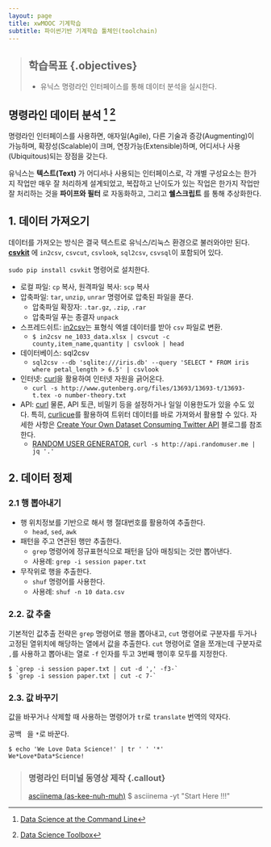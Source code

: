 ```yaml
---
layout: page
title: xwMOOC 기계학습
subtitle: 파이썬기반 기계학습 툴체인(toolchain)
---
```


> ## 학습목표 {.objectives}
>
> * 유닉스 명령라인 인터페이스를 통해 데이터 분석을 실시한다.

## 명령라인 데이터 분석 [^cmd-data-analysis] [^data-science-toolbox]

[^cmd-data-analysis]: [Data Science at the Command Line](http://datascienceatthecommandline.com/)
[^data-science-toolbox]: [Data Science Toolbox](http://datasciencetoolbox.org/)

명령라인 인터페이스를 사용하면, 애자일(Agile), 다른 기술과 증강(Augmenting)이 가능하며, 확장성(Scalable)이 크며, 연장가능(Extensible)하며, 어디서나 사용(Ubiquitous)되는 장점을 갖는다.

유닉스는 **텍스트(Text)** 가 어디서나 사용되는 인터페이스로, 각 개별 구성요소는 한가지 작업만 매우 잘 처리하게 설계되었고, 복잡하고 난이도가 있는 작업은 한가지 작업만 잘 처리하는 것을 **파이프와 필터** 로 자동화하고, 그리고 **쉘스크립트** 를 통해 추상화한다.

## 1. 데이터 가져오기

데이터를 가져오는 방식은 결국 텍스트로 유닉스/리눅스 환경으로 불러와야만 된다.
**[csvkit](http://csvkit.readthedocs.io/)** 에 `in2csv`, `csvcut`, `csvlook`, `sql2csv`, `csvsql`이
포함되어 있다. 

`sudo pip install csvkit` 명령어로 설치한다.

* 로컬 파일: `cp` 복사, 원격파일 복사: `scp` 복사
* 압축파일: `tar`, `unzip`, `unrar` 명령어로 압축된 파일을 푼다.
    * 압축파일 확장자: `.tar.gz`, `.zip`, `.rar`
    * 압축파일 푸는 종결자 `unpack`
* 스프레드쉬트: [in2csv](http://csvkit.readthedocs.io/)는 표형식 엑셀 데이터를 받아 `csv` 파일로 변환.
    * `$ in2csv ne_1033_data.xlsx | csvcut -c county,item_name,quantity | csvlook | head`
* 데이터베이스: sql2csv
    * `sql2csv --db 'sqlite:///iris.db' --query 'SELECT * FROM iris where petal_length > 6.5' | csvlook`
* 인터넷: [curl](https://curl.haxx.se/)을 활용하여 인터넷 자원을 긁어온다.
    * `curl -s http://www.gutenberg.org/files/13693/13693-t/13693-t.tex -o number-theory.txt`    
* API: [curl](https://curl.haxx.se/) 물론, API 토큰, 비밀키 등을 설정하거나 일일 이용한도가 있을 수도 있다. 특히, [curlicue](https://github.com/decklin/curlicue)를 활용하여 트위터 데이터를 바로 가져와서 활용할 수 있다. 자세한 사항은 [Create Your Own Dataset Consuming Twitter API](http://arjon.es/2015/07/30/create-your-own-dataset-consuming-twitter-api/) 블로그를 참조한다.
    * [RANDOM USER GENERATOR](https://randomuser.me/), `curl -s http://api.randomuser.me | jq '.'`

## 2. 데이터 정제

### 2.1 행 뽑아내기

* 행 위치정보를 기반으로 해서 행 절대번호를 활용하여 추출한다.
    * `head`, `sed`, `awk`
* 패턴을 주고 연관된 행만 추출한다.
    * `grep` 명령어에 정규표현식으로 패턴을 담아 매칭되는 것만 뽑아낸다.
    * 사용례: `grep -i session paper.txt`
* 무작위로 행을 추출한다.
    * `shuf` 명령어를 사용한다. 
    * 사용례: `shuf -n 10 data.csv` 

### 2.2. 값 추출

기본적인 값추출 전략은 `grep` 명령어로 행을 뽑아내고, `cut` 명령어로 구분자를 두거나 고정된 열위치에 해당하는 열에서 값을 추출한다.
`cut` 명령어로 열을 쪼개는데 구분자로 `,`를 사용하고 뽑아내는 열로 `-f` 인자를 두고 3번째 행이후 모두를 지정한다.

~~~ {.shell}
$ `grep -i session paper.txt | cut -d ',' -f3-`
$ `grep -i session paper.txt | cut -c 7-`
~~~

### 2.3. 값 바꾸기

값을 바꾸거나 삭제할 때 사용하는 명령어가 `tr`로 `translate` 번역의 약자다.

공백 ` `을 `*`로 바꾼다.

~~~ {.shell}
$ echo 'We Love Data Science!' | tr ' ' '*'
We*Love*Data*Science!
~~~



> ### 명령라인 터미널 동영상 제작 {.callout}
>
> [asciinema (as-kee-nuh-muh)](https://asciinema.org/) 
> $ asciinema -yt "Start Here !!!"